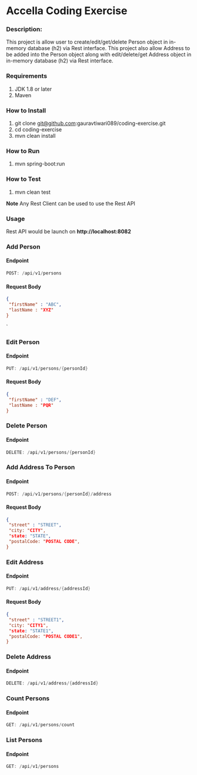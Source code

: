 # Accella Coding Exercise

### Description:
This project is allow user to create/edit/get/delete Person object in in-memory database (h2) via Rest interface.
This project also allow Address to be added into the Person object along with edit/delete/get Address object in in-memory database (h2) via Rest interface.

### Requirements
1.	JDK 1.8 or later
2.	Maven


### How to Install
1.	git clone git@github.com:gauravtiwari089/coding-exercise.git
2.	cd coding-exercise
3.	mvn clean install


### How to Run
1. mvn spring-boot:run

### How to Test
1. mvn clean test

**Note** Any Rest Client can be used to use the Rest API

### Usage
Rest API would be launch on **http://localhost:8082**

### Add Person

#### Endpoint

```Java
POST: /api/v1/persons
```
#### Request Body

```JSON
{
 "firstName" : "ABC",
 "lastName : "XYZ"
}
```
`
### Edit Person

#### Endpoint

```Java
PUT: /api/v1/persons/{personId}
```

#### Request Body

```JSON
{
 "firstName" : "DEF",
 "lastName : "PQR"
}
```

### Delete Person

#### Endpoint

```Java
DELETE: /api/v1/persons/{personId}
```

### Add Address To Person

#### Endpoint

```Java
POST: /api/v1/persons/{personId}/address
```
#### Request Body

```JSON
{
 "street" : "STREET",
 "city: "CITY",
 "state: "STATE",
 "postalCode: "POSTAL CODE",
}
```

### Edit Address

#### Endpoint

```Java
PUT: /api/v1/address/{addressId}
```

#### Request Body

```JSON
{
 "street" : "STREET1",
 "city: "CITY1",
 "state: "STATE1",
 "postalCode: "POSTAL CODE1",
}
```

### Delete Address

#### Endpoint

```Java
DELETE: /api/v1/address/{addressId}
```

### Count Persons

#### Endpoint

```Java
GET: /api/v1/persons/count
```

### List Persons

#### Endpoint

```Java
GET: /api/v1/persons
```

